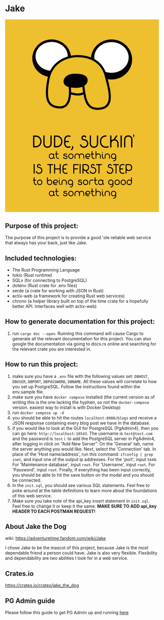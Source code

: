 # Jake
![jake the dog: adventure time](jake_the_dog.png)

## Purpose of this project:
The purpose of this project is to provide a good 'ole reliable web service that always has your back, just like Jake.

## Included technologies:
* The Rust Programming Language
* tokio (Rust runtime)
* SQLx (for connecting to PostgreSQL)
* dotenv (Rust crate for .env files)
* serde (a crate for working with JSON in Rust)
* actix-web (a framework for creating Rust web services)
* chrono (a helper library built on top of the time crate for a hopefully better API. Interfaces well with actix-web)

## How to generate documentation for this project:
1. run `cargo doc --open`. Running this command will cause Cargo to generate all the relevant documentation for this project. You can also google the documentation via going to docs.rs online and searching for the relevant crate you are interested in.

## How to run this project:
1. make sure you have a `.env` file with the following values set: `DBHOST`, `DBUSER`, `DBPORT`, `DBPASSWORD`, `DBNAME`. All these values will correlate to how you set up PostgreSQL. Follow the instructions found within the env.sample flie.
2. make sure you have `docker compose` installed (the current version as of writing this is the one lacking the hyphen, so not the `docker-compose` version. easiest way to install is with Docker Desktop)
3. run `docker compose up -d`
4. you should be able to hit the routes `localhost:8080/blogs` and receive a JSON response containing every blog post we have in the database.
5. if you would like to look at the GUI for PostgreSQL (PgAdmin4), then you can go here: `http://localhost:16543`. The username is `test@test.com` and the password is `test`
  i. to add the PostgreSQL server in PgAdmin4, after logging in click on "Add New Server". On the 'General' tab, name the server anything you would like. Next, select the 'Connection' tab. In place of the 'Host name/address', run this command: `ifconfig | grep inet`, and input one of the output ip addresses. For the 'port', input `5440`. For 'Maintenance database', input `root`. For 'Username', input `root`. For 'Password', input `root`. Finally, if everything has been input correctly, you should be able to hit the save button on the modal and you should be connected.
6. In the `init.sql`, you should see various SQL statements. Feel free to poke around at the table definitions to learn more about the foundations of this web service.
7. Make sure you take note of the api_key insert statement in `init.sql`. Feel free to change it or keep it the same. **MAKE SURE TO ADD api_key HEADER TO EACH POSTMAN REQUEST!**

## About Jake the Dog
wiki: https://adventuretime.fandom.com/wiki/Jake

I chose Jake to be the mascot of this project, because Jake is the most dependable friend a person could have. Jake is also very flexible. Flexibility and dependability are two abilities I look for in a web service.

## Crates.io
https://crates.io/crates/jake_the_dog

## PG Admin guide
Please follow this guide to get PG Admin up and running [here](https://onexlab-io.medium.com/docker-compose-postgres-initdb-ba0021deef76)
